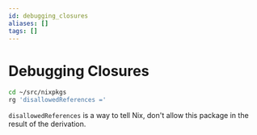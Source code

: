 ```yaml
---
id: debugging_closures
aliases: []
tags: []
---
```


# Debugging Closures

```bash
cd ~/src/nixpkgs
rg 'disallowedReferences ='
```

`disallowedReferences` is a way to tell Nix, don't allow this package in the
result of the derivation.
